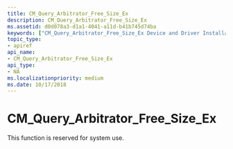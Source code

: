 ```yaml
---
title: CM_Query_Arbitrator_Free_Size_Ex
description: CM_Query_Arbitrator_Free_Size_Ex
ms.assetid: d0d078a3-d1a1-4041-a11d-b41b745d74ba
keywords: ["CM_Query_Arbitrator_Free_Size_Ex Device and Driver Installation"]
topic_type:
- apiref
api_name:
- CM_Query_Arbitrator_Free_Size_Ex
api_type:
- NA
ms.localizationpriority: medium
ms.date: 10/17/2018
---
```


# CM_Query_Arbitrator_Free_Size_Ex

This function is reserved for system use.

